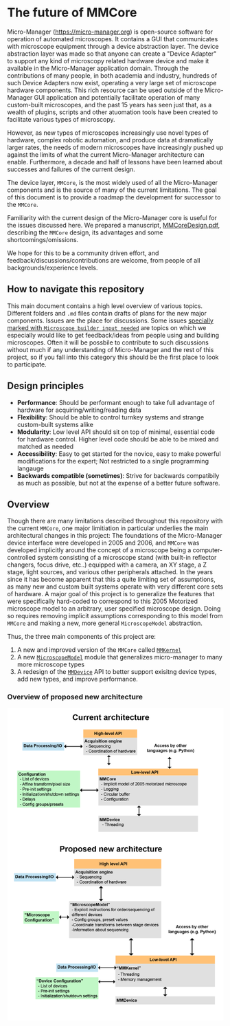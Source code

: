 # The future of MMCore
Micro-Manager (https://micro-manager.org) is open-source software for operation of automated microscopes. It contains a GUI that communicates with microscope equipment through a device abstraction layer. The device abstraction layer was made so that anyone can create a "Device Adapter" to support any kind of microscopy related hardware device and make it available in the Micro-Manager application domain. Through the contributions of many people, in both academia and industry, hundreds of such Device Adapters now exist, operating a very large set of microscope hardware components. This rich resource can be used outside of the Micro-Manager GUI application and potentially facilitate operation of many custom-built microscopes, and the past 15 years has seen just that, as a wealth of plugins, scripts and other atuomation tools have been created to facilitate various types of microscopy.

However, as new types of microscopes increasingly use novel types of hardware, complex robotic automation, and produce data at dramatically larger rates, the needs of modern microscopes have increasingly pushed up against the limits of what the current Micro-Manager architecture can enable. Furthermore, a decade and half of lessons have been learned about successes and failures of the current design.

The device layer, `MMCore`, is the most widely used of all the Micro-Manager components and is the source of many of the current limitations. The goal of this document is to provide a roadmap the development for successor to the `MMCore`.

Familiarity with the current design of the Micro-Manager core is useful for the issues discussed here. We prepared a manuscript,  [MMCoreDesign.pdf](blob/pdf/MMCoreDesign.pdf), describing the `MMCore`  design, its advantages and some shortcomings/omissions.

We hope for this to be a community driven effort, and feedback/discussions/contributions are welcome, from people of all backgrounds/experience levels.


## How to navigate this repository

This main document contains a high level overview of various topics. Different folders and `.md` files contain drafts of plans for the new major components. Issues are the place for discussions. Some issues [specially marked with `Microscope builder input needed`](https://github.com/micro-manager/futureMMCore/issues?q=is%3Aopen+is%3Aissue+label%3A%22Microscope+builder+input+needed%22) are topics on which we especially would like to get feedback/ideas from people using and building microscopes. Often it will be possbile to contribute to such discussions without much if any understanding of Micro-Manager and the rest of this project, so if you fall into this category this should be the first place to look to participate.

## Design principles
* **Performance**: Should be performant enough to take full advantage of hardware for acquiring/writing/reading data
* **Flexibility**: Should be able to control turnkey systems and strange custom-built systems alike
* **Modularity**: Low level API should sit on top of minimal, essential code for hardware control. Higher level code should be able to be mixed and matched as needed
* **Accessibility**: Easy to get started for the novice, easy to make powerful modifications for the expert; Not restricted to a single programming langauge
* **Backwards compatible (sometimes)**: Strive for backwards compatibily as much as possible, but not at the expense of a better future software.


## Overview 

Though there are many limitations described throughout this repository with the current `MMCore`, one major limitiation in particular underlies the main architectural changes in this project: The foundations of the Micro-Manager device interface were developed in 2005 and 2006, and `MMCore` was developed implicitly around the concept of a microscope being a computer-controlled system consisting of a microscope stand (with built-in reflector changers, focus drive, etc..) equipped with a camera, an XY stage, a Z stage, light sources, and various other peripherals attached. In the years since it has become apparent that this a quite limiting set of assumptions, as many new and custom built systems operate with very different core sets of hardware. A major goal of this project is to generalize the features that were specifically hard-coded to correspond to this 2005 Motorized microscope model to an arbitrary, user specified microscope design. Doing so requires removing implicit assumptions corresponding to this model from `MMCore` and making a new, more general `MicroscopeModel` abstraction.

Thus, the three main components of this project are: 
1. A new and improved version of the `MMCore` called [`MMKernel`](mm_kernel)
2. A new [`MicroscopeModel`](microscope_model) module that generalizes micro-manager to many more microscope types 
3. A redesign of the [`MMDevice`](device_layer) API to better support exisitng device types, add new types, and improve performance.

### Overview of proposed new architecture

<img src="overview.png" width="600">

